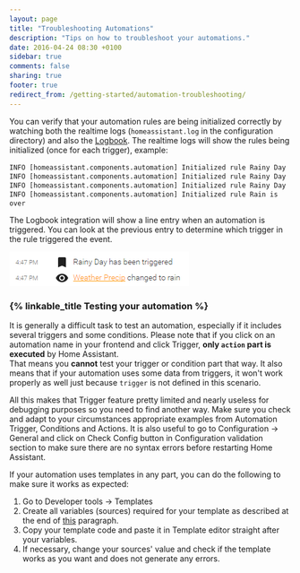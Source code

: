 ```yaml
---
layout: page
title: "Troubleshooting Automations"
description: "Tips on how to troubleshoot your automations."
date: 2016-04-24 08:30 +0100
sidebar: true
comments: false
sharing: true
footer: true
redirect_from: /getting-started/automation-troubleshooting/
---
```


You can verify that your automation rules are being initialized correctly by watching both the realtime logs (`homeassistant.log` in the configuration directory) and also the [Logbook](/components/logbook/). The realtime logs will show the rules being initialized (once for each trigger), example:

```text
INFO [homeassistant.components.automation] Initialized rule Rainy Day
INFO [homeassistant.components.automation] Initialized rule Rainy Day
INFO [homeassistant.components.automation] Initialized rule Rainy Day
INFO [homeassistant.components.automation] Initialized rule Rain is over
```

The Logbook integration will show a line entry when an automation is triggered. You can look at the previous entry to determine which trigger in the rule triggered the event.

![Logbook example](/images/components/automation/logbook.png)

[template]: /topics/templating/

### {% linkable_title Testing your automation %}

It is generally a difficult task to test an automation, especially if it includes several triggers and some conditions.
Please note that if you click on an automation name in your frontend and click Trigger, **only `action` part is executed** by Home Assistant.  
That means you **cannot** test your trigger or condition part that way.
It also means that if your automation uses some data from triggers, it won't work properly as well just because `trigger` is not defined in this scenario.  

All this makes that Trigger feature pretty limited and nearly useless for debugging purposes so you need to find another way.
Make sure you check and adapt to your circumstances appropriate examples from Automation Trigger, Conditions and Actions.
It is also useful to go to Configuration -> General and click on Check Config button in Configuration validation section to make sure there are no syntax errors before restarting Home Assistant.  

If your automation uses templates in any part, you can do the following to make sure it works as expected:
1. Go to Developer tools -> Templates
2. Create all variables (sources) required for your template as described at the end of [this](https://www.home-assistant.io/docs/configuration/templating/#processing-incoming-data) paragraph.
3. Copy your template code and paste it in Template editor straight after your variables.
4. If necessary, change your sources' value and check if the template works as you want and does not generate any errors.
